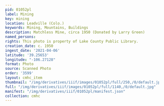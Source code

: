 ```yaml
---
pid: 01052pl
label: Mining
key: mining
location: Leadville (Colo.)
keywords: Mining, Mountains, Buildings
description: Matchless Mine, circa 1950 (Donated by Larry Green)
named_persons: 
rights: This photo is property of Lake County Public Library.
creation_date: c. 1950
ingest_date: '2021-04-06'
latitude: '39.25653'
longitude: "-106.27128"
format: Photo
source: Scanned Photo
order: '3599'
layout: cmhc_item
thumbnail: "/img/derivatives/iiif/images/01052pl/full/250,/0/default.jpg"
full: "/img/derivatives/iiif/images/01052pl/full/1140,/0/default.jpg"
manifest: "/img/derivatives/iiif/01052pl/manifest.json"
collection: cmhc
---
```

